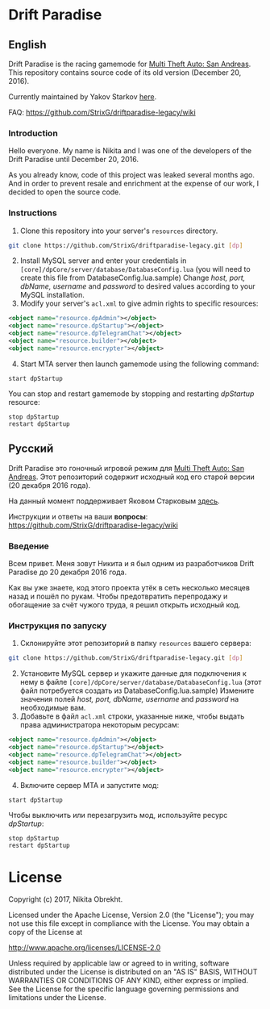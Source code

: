 # Drift Paradise
## English
Drift Paradise is the racing gamemode for [Multi Theft Auto: San Andreas](https://mtasa.com). This repository contains source code of its old version (December 20, 2016).

Currently maintained by Yakov Starkov [here](https://vk.com/driftparadise).

FAQ: https://github.com/StrixG/driftparadise-legacy/wiki

### Introduction
Hello everyone. My name is Nikita and I was one of the developers of the Drift Paradise until December 20, 2016.

As you already know, code of this project was leaked several months ago.
And in order to prevent resale and enrichment at the expense of our work, I decided to open the source code.

### Instructions
1. Clone this repository into your server's `resources` directory.
```bash
git clone https://github.com/StrixG/driftparadise-legacy.git [dp]
```
2. Install MySQL server and enter your credentials in `[core]/dpCore/server/database/DatabaseConfig.lua` (you will need to create this file from DatabaseConfig.lua.sample)
Change *host, port, dbName, username* and *password* to desired values according to your MySQL installation.
3. Modify your server's `acl.xml` to give admin rights to specific resources:
```xml
<object name="resource.dpAdmin"></object>
<object name="resource.dpStartup"></object>
<object name="resource.dpTelegramChat"></object>
<object name="resource.builder"></object>
<object name="resource.encrypter"></object>
```
4. Start MTA server then launch gamemode using the following command:
```
start dpStartup
```
You can stop and restart gamemode by stopping and restarting *dpStartup* resource:
```
stop dpStartup
restart dpStartup
```

## Русский
Drift Paradise это гоночный игровой режим для [Multi Theft Auto: San Andreas](https://mtasa.com). Этот репозиторий содержит исходный код его старой версии (20 декабря 2016 года).

На данный момент поддерживает Яковом Старковым [здесь](https://vk.com/driftparadise).

Инструкции и ответы на ваши **вопросы**: https://github.com/StrixG/driftparadise-legacy/wiki

### Введение
Всем привет. Меня зовут Никита и я был одним из разработчиков Drift Paradise до 20 декабря 2016 года.

Как вы уже знаете, код этого проекта утёк в сеть несколько месяцев назад и пошёл по рукам.
Чтобы предотвратить перепродажу и обогащение за счёт чужого труда, я решил открыть исходный код.

### Инструкция по запуску
1. Склонируйте этот репозиторий в папку `resources` вашего сервера:
```bash
git clone https://github.com/StrixG/driftparadise-legacy.git [dp]
```
2. Установите MySQL сервер и укажите данные для подключения к нему в файле `[core]/dpCore/server/database/DatabaseConfig.lua` (этот файл потребуется создать из DatabaseConfig.lua.sample)
Измените значения полей *host, port, dbName, username* and *password* на необходимые вам.
3. Добавьте в файл `acl.xml` строки, указанные ниже, чтобы выдать права администратора некоторым ресурсам:
```xml
<object name="resource.dpAdmin"></object>
<object name="resource.dpStartup"></object>
<object name="resource.dpTelegramChat"></object>
<object name="resource.builder"></object>
<object name="resource.encrypter"></object>
```
4. Включите сервер MTA и запустите мод:
```
start dpStartup
```
Чтобы выключить или перезагрузить мод, используйте ресурс *dpStartup*:
```
stop dpStartup
restart dpStartup
```

# License
Copyright (c) 2017, Nikita Obrekht.

Licensed under the Apache License, Version 2.0 (the "License");
you may not use this file except in compliance with the License.
You may obtain a copy of the License at

   http://www.apache.org/licenses/LICENSE-2.0

Unless required by applicable law or agreed to in writing, software
distributed under the License is distributed on an "AS IS" BASIS,
WITHOUT WARRANTIES OR CONDITIONS OF ANY KIND, either express or implied.
See the License for the specific language governing permissions and
limitations under the License.
